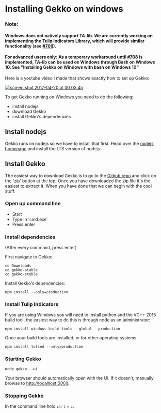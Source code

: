 # Installing Gekko on windows

### Note:
#### Windows does not natively support TA-lib. We are currently working on implementing the Tulip Indicators Library, which will provide similar functionality (see [#708](https://github.com/askmike/gekko/issues/708)).
#### For advanced users only: As a temporary workaround until [#708](https://github.com/askmike/gekko/issues/708) is implemented, TA-lib can be used on Windows through Bash on Windows 10. See "Installing Gekko on Windows with bash on Windows 10"

Here is a youtube video I made that shows exactly how to set up Gekko:

[![screen shot 2017-04-20 at 00 03 45](https://cloud.githubusercontent.com/assets/969743/25205894/e7f4ea64-255c-11e7-891b-28c080a9fbf2.png)](https://www.youtube.com/watch?v=R68IwVujju8)

To get Gekko running on Windows you need to do the following:

- install nodejs
- download Gekko
- install Gekko's dependencies

## Install nodejs

Gekko runs on nodejs so we have to install that first. Head over the [nodejs homepage](http://nodejs.org/) and install the LTS version of nodejs.

## Install Gekko

The easiest way to download Gekko is to go to the [Github repo](https://github.com/askmike/gekko) and click on the 'zip' button at the top. Once you have downloaded the zip file it's the easiest to extract it. When you have done that we can begin with the cool stuff:

### Open up command line

* Start 
* Type in 'cmd.exe'
* Press enter

### Install dependencies

(After every command, press enter)

First navigate to Gekko:

    cd Downloads
    cd gekko-stable
    cd gekko-stable
    
Install Gekko's dependencies:

    npm install --only=production

### Install Tulip Indicators

If you are using Windows you will need to install python and the VC++ 2015 build tool, the easiest way to do this is through node as an administrator:

    npm install windows-build-tools --global --production

Once your build tools are installed, or for other operating systems

    npm install tulind --only=production
    
### Starting Gekko

    node gekko --ui

Your browser should automatically open with the UI. If it doesn't, manually browse to [http://localhost:3000](http://localhost:3000).
    
### Stopping Gekko

In the command line hold `ctrl` + `c`.
